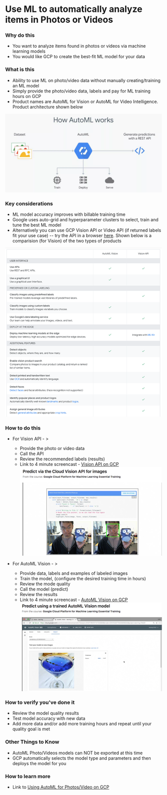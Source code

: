 # Use ML to automatically analyze items in Photos or Videos

### Why do this
 - You want to analyze items found in photos or videos via machine learning models
 - You would like GCP to create the best-fit ML model for your data

### What is this
 - Ability to use ML on photo/video data without manually creating/training an ML model
 - Simply provide the photo/video data, labels and pay for ML training hours on GCP
 - Product names are AutoML for Vision or AutoML for Video Intelligence. Product architecture shown below

 [![auto-ml-arch](/images/auto-ml-arch.png)]() 

### Key considerations
 - ML model accuracy improves with billable training time
 - Google uses auto-grid and hyperparameter clusters to select, train and tune the best ML model 
 - Alternatively you can use GCP Vision API or Video API (if returned labels fit your use case)
 -- try the API in a browser [here](https://cloud.google.com/vision/).  Shown below is a comparision (for Vision) of the two types of products

[![automl](/images/automl.png)]() 

### How to do this
 - For Vision API - >
    - Provide the photo or video data
    - Call the API
    - Review the recommended labels (results)
    - Link to 4 minute screencast - [Vision API on GCP](https://www.linkedin.com/learning/google-cloud-platform-for-machine-learning-essential-training/predict-via-the-cloud-vision-api-for-images)
[![automl-vision-api](/images/automl-vision-api.png)](https://www.linkedin.com/learning/google-cloud-platform-for-machine-learning-essential-training/predict-via-the-cloud-vision-api-for-images) 


 - For AutoML Vision - > 
    - Provide data, labels and examples of labeled images
    - Train the model, (configure the desired training time in hours)
    - Review the mode quality
    - Call the model (predict)
    - Review the results
    - Link to 4 minute screencast - [AutoML Vision on GCP](https://www.linkedin.com/learning/google-cloud-platform-for-machine-learning-essential-training/predict-using-a-trained-automl-vision-model)
[![automl-predict](/images/automl-predict.png)](https://www.linkedin.com/learning/google-cloud-platform-for-machine-learning-essential-training/predict-using-a-trained-automl-vision-model) 



### How to verify you've done it
 - Review the model quality results
 - Test model accuracy with new data
 - Add more data and/or add more training hours and repeat until your quality goal is met

### Other Things to Know
 - AutoML Photo/Videos models can NOT be exported at this time
 - GCP automatically selects the model type and parameters and then deploys the model for you

### How to learn more
 - Link to [Using AutoML for Photos/Video on GCP](https://cloud.google.com/automl/)